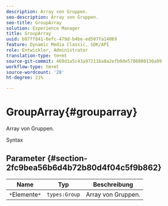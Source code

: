 ```yaml
---
description: Array von Gruppen.
seo-description: Array von Gruppen.
seo-title: GroupArray
solution: Experience Manager
title: GroupArray
uuid: b87ff841-6efc-479d-b4be-ed507fa14069
feature: Dynamic Media Classic, SDK/API
role: Entwickler, Administrator
translation-type: tm+mt
source-git-commit: 469d1a5c43a972116a8a2efb0de5708800130a99
workflow-type: tm+mt
source-wordcount: '28'
ht-degree: 21%

---
```



# GroupArray{#grouparray}

Array von Gruppen.

Syntax

## Parameter {#section-2fc9bea56b6d4b72b80d4f04c5f9b862}

| Name | Typ | Beschreibung |
|---|---|---|
| `*`Elemente`*` | `types:Group` | Array von Gruppen. |

